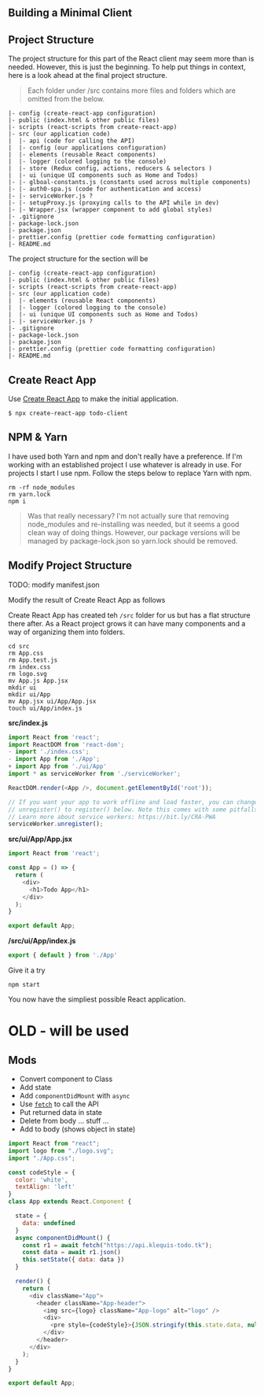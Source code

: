 ## Building a Minimal Client

## Project Structure

The project structure for this part of the React client may seem more than is needed. However, this is just the beginning. To help put things in context, here is a look ahead at the final project structure.

> Each folder under /src contains more files and folders which are omitted from the below.

```
|- config (create-react-app configuration)
|- public (index.html & other public files)
|- scripts (react-scripts from create-react-app)
|- src (our application code)
|  |- api (code for calling the API)
|  |- config (our applications configuration)
|  |- elements (reusable React components)
|  |- logger (colored logging to the console)
|  |- store (Redux config, actions, reducers & selectors )
|  |- ui (unique UI components such as Home and Todos)
|- |- glboal-constants.js (constants used across multiple components)
|- |- auth0-spa.js (code for authentication and access)
|- |- serviceWorker.js ?
|- |- setupProxy.js (proxying calls to the API while in dev)
|- |- Wrapper.jsx (wrapper component to add global styles)
|- .gitignore
|- package-lock.json
|- package.json
|- prettier.config (prettier code formatting configuration)
|- README.md
```

The project structure for the section will be
```
|- config (create-react-app configuration)
|- public (index.html & other public files)
|- scripts (react-scripts from create-react-app)
|- src (our application code)
|  |- elements (reusable React components)
|  |- logger (colored logging to the console)
|  |- ui (unique UI components such as Home and Todos)
|- |- serviceWorker.js ?
|- .gitignore
|- package-lock.json
|- package.json
|- prettier.config (prettier code formatting configuration)
|- README.md
```

## Create React App

Use [Create React App](https://facebook.github.io/create-react-app/) to make the initial application.

```console
$ npx create-react-app todo-client
```

## NPM & Yarn
I have used both Yarn and npm and don't really have a preference. If I'm working with an established project I use whatever is already in use. For projects I start I use npm. Follow the steps below to replace Yarn with npm.

```console
rm -rf node_modules
rm yarn.lock
npm i
```

> Was that really necessary? I'm not actually sure that removing node_modules and re-installing was needed, but it seems a good clean way of doing things. However, our package versions will be managed by package-lock.json so yarn.lock should be removed.



## Modify Project Structure

TODO: modify manifest.json

Modify the result of Create React App as follows



Create React App has created teh `/src` folder for us but has a flat structure there after. As a React project grows it can have many components and a way of organizing them into folders.


```console
cd src
rm App.css
rm App.test.js
rm index.css
rm logo.svg
mv App.js App.jsx
mkdir ui
mkdir ui/App
mv App.jsx ui/App/App.jsx
touch ui/App/index.js
```

**src/index.js**
```js
import React from 'react';
import ReactDOM from 'react-dom';
- import './index.css';
- import App from './App';
+ import App from './ui/App'
import * as serviceWorker from './serviceWorker';

ReactDOM.render(<App />, document.getElementById('root'));

// If you want your app to work offline and load faster, you can change
// unregister() to register() below. Note this comes with some pitfalls.
// Learn more about service workers: https://bit.ly/CRA-PWA
serviceWorker.unregister();

```

**src/ui/App/App.jsx**
```js
import React from 'react';

const App = () => {
  return (
    <div>
      <h1>Todo App</h1>
    </div>
  );
}

export default App;
```

**/src/ui/App/index.js**
```js
export { default } from './App'
```

Give it a try

```console
npm start
```

You now have the simpliest possible React application.





# OLD - will be used

Mods
---
- Convert component to Class
- Add state
- Add `componentDidMount` with `async`
- Use [`fetch`](https://developer.mozilla.org/en-US/docs/Web/API/Fetch_API) to call the API
- Put returned data in state
- Delete from body ... stuff ...
- Add to body (shows object in state)

```js
import React from "react";
import logo from "./logo.svg";
import "./App.css";

const codeStyle = {
  color: 'white',
  textAlign: 'left'
}
class App extends React.Component {

  state = {
    data: undefined
  }
  async componentDidMount() {
    const r1 = await fetch("https://api.klequis-todo.tk");
    const data = await r1.json()
    this.setState({ data: data })
  }

  render() {
    return (
      <div className="App">
        <header className="App-header">
          <img src={logo} className="App-logo" alt="logo" />
          <div>
            <pre style={codeStyle}>{JSON.stringify(this.state.data, null, 4)}</pre>
          </div>
        </header>
      </div>
    );
  }
}

export default App;

```
